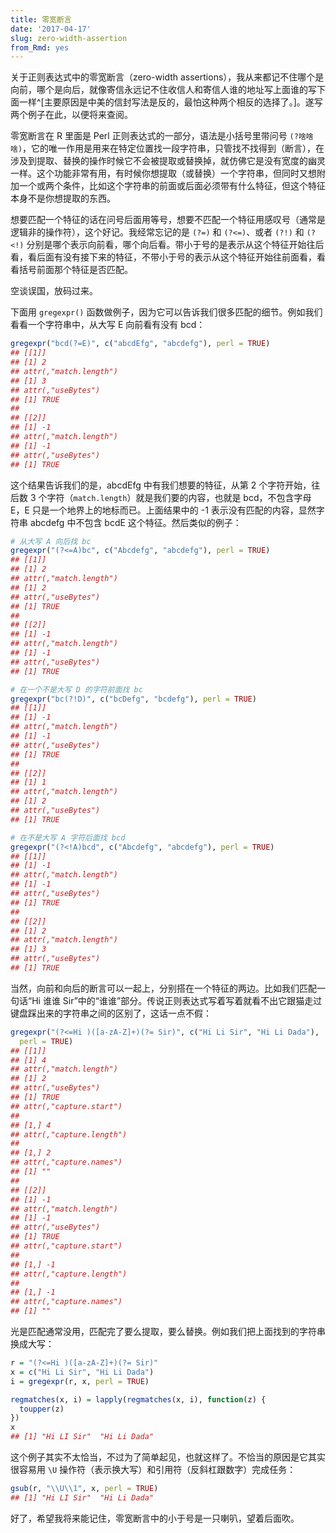 ```yaml
---
title: 零宽断言
date: '2017-04-17'
slug: zero-width-assertion
from_Rmd: yes
---
```


关于正则表达式中的零宽断言（zero-width assertions），我从来都记不住哪个是向前，哪个是向后，就像寄信永远记不住收信人和寄信人谁的地址写上面谁的写下面一样^[主要原因是中美的信封写法是反的，最怕这种两个相反的选择了。]。遂写两个例子在此，以便将来查阅。

零宽断言在 R 里面是 Perl 正则表达式的一部分，语法是小括号里带问号 `(?啥啥啥)`，它的唯一作用是用来在特定位置找一段字符串，只管找不找得到（断言），在涉及到提取、替换的操作时候它不会被提取或替换掉，就仿佛它是没有宽度的幽灵一样。这个功能非常有用，有时候你想提取（或替换）一个字符串，但同时又想附加一个或两个条件，比如这个字符串的前面或后面必须带有什么特征，但这个特征本身不是你想提取的东西。

想要匹配一个特征的话在问号后面用等号，想要不匹配一个特征用感叹号（通常是逻辑非的操作符），这个好记。我经常忘记的是 `(?=)` 和 `(?<=)`、或者 `(?!)` 和 `(?<!)` 分别是哪个表示向前看，哪个向后看。带小于号的是表示从这个特征开始往后看，看后面有没有接下来的特征，不带小于号的表示从这个特征开始往前面看，看看括号前面那个特征是否匹配。

空谈误国，放码过来。

下面用 `gregexpr()` 函数做例子，因为它可以告诉我们很多匹配的细节。例如我们看看一个字符串中，从大写 E 向前看有没有 bcd：


```r
gregexpr("bcd(?=E)", c("abcdEfg", "abcdefg"), perl = TRUE)
## [[1]]
## [1] 2
## attr(,"match.length")
## [1] 3
## attr(,"useBytes")
## [1] TRUE
## 
## [[2]]
## [1] -1
## attr(,"match.length")
## [1] -1
## attr(,"useBytes")
## [1] TRUE
```

这个结果告诉我们的是，abcdEfg 中有我们想要的特征，从第 2 个字符开始，往后数 3 个字符（`match.length`）就是我们要的内容，也就是 bcd，不包含字母 E，E 只是一个地界上的地标而已。上面结果中的 -1 表示没有匹配的内容，显然字符串 abcdefg 中不包含 bcdE 这个特征。然后类似的例子：


```r
# 从大写 A 向后找 bc
gregexpr("(?<=A)bc", c("Abcdefg", "abcdefg"), perl = TRUE)
## [[1]]
## [1] 2
## attr(,"match.length")
## [1] 2
## attr(,"useBytes")
## [1] TRUE
## 
## [[2]]
## [1] -1
## attr(,"match.length")
## [1] -1
## attr(,"useBytes")
## [1] TRUE

# 在一个不是大写 D 的字符前面找 bc
gregexpr("bc(?!D)", c("bcDefg", "bcdefg"), perl = TRUE)
## [[1]]
## [1] -1
## attr(,"match.length")
## [1] -1
## attr(,"useBytes")
## [1] TRUE
## 
## [[2]]
## [1] 1
## attr(,"match.length")
## [1] 2
## attr(,"useBytes")
## [1] TRUE

# 在不是大写 A 字符后面找 bcd
gregexpr("(?<!A)bcd", c("Abcdefg", "abcdefg"), perl = TRUE)
## [[1]]
## [1] -1
## attr(,"match.length")
## [1] -1
## attr(,"useBytes")
## [1] TRUE
## 
## [[2]]
## [1] 2
## attr(,"match.length")
## [1] 3
## attr(,"useBytes")
## [1] TRUE
```

当然，向前和向后的断言可以一起上，分别搭在一个特征的两边。比如我们匹配一句话“Hi 谁谁 Sir”中的“谁谁”部分。传说正则表达式写着写着就看不出它跟猫走过键盘踩出来的字符串之间的区别了，这话一点不假：


```r
gregexpr("(?<=Hi )([a-zA-Z]+)(?= Sir)", c("Hi Li Sir", "Hi Li Dada"), 
  perl = TRUE)
## [[1]]
## [1] 4
## attr(,"match.length")
## [1] 2
## attr(,"useBytes")
## [1] TRUE
## attr(,"capture.start")
##       
## [1,] 4
## attr(,"capture.length")
##       
## [1,] 2
## attr(,"capture.names")
## [1] ""
## 
## [[2]]
## [1] -1
## attr(,"match.length")
## [1] -1
## attr(,"useBytes")
## [1] TRUE
## attr(,"capture.start")
##        
## [1,] -1
## attr(,"capture.length")
##        
## [1,] -1
## attr(,"capture.names")
## [1] ""
```

光是匹配通常没用，匹配完了要么提取，要么替换。例如我们把上面找到的字符串换成大写：


```r
r = "(?<=Hi )([a-zA-Z]+)(?= Sir)"
x = c("Hi Li Sir", "Hi Li Dada")
i = gregexpr(r, x, perl = TRUE)

regmatches(x, i) = lapply(regmatches(x, i), function(z) {
  toupper(z)
})
x
## [1] "Hi LI Sir"  "Hi Li Dada"
```

这个例子其实不太恰当，不过为了简单起见，也就这样了。不恰当的原因是它其实很容易用 `\U` 操作符（表示换大写）和引用符（反斜杠跟数字）完成任务：


```r
gsub(r, "\\U\\1", x, perl = TRUE)
## [1] "Hi LI Sir"  "Hi Li Dada"
```

好了，希望我将来能记住，零宽断言中的小于号是一只喇叭，望着后面吹。
